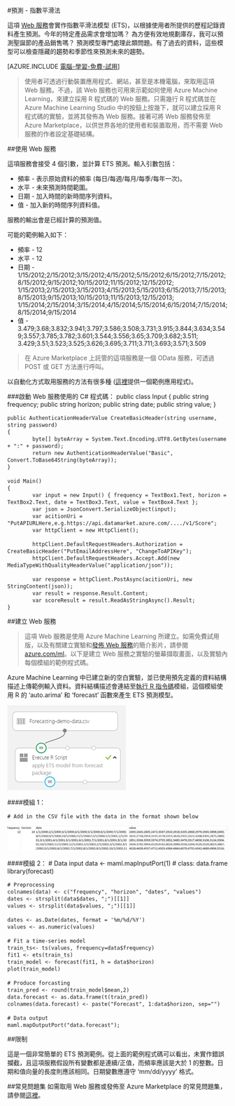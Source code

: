 <properties 
	pageTitle="預測 - 指數平滑法 | Microsoft Azure" 
	description="Web 服務：預測 - 指數平滑法" 
	services="machine-learning" 
	documentationCenter="" 
	authors="xueshanz" 
	manager="paulettm" 
	editor="cgronlun"/>

<tags 
	ms.service="machine-learning" 
	ms.workload="data-services" 
	ms.tgt_pltfrm="na" 
	ms.devlang="na" 
	ms.topic="article" 
	ms.date="11/24/2015" 
	ms.author="xueshzha"/>


#預測 - 指數平滑法 

這項 [Web 服務](https://datamarket.azure.com/dataset/aml_labs/ets)會實作指數平滑法模型 (ETS)，以根據使用者所提供的歷程記錄資料產生預測。今年的特定產品需求會增加嗎？ 為方便有效地規劃庫存，我可以預測聖誕節的產品銷售嗎？ 預測模型專門處理此類問題。有了過去的資料，這些模型可以檢查隱藏的趨勢和季節性來預測未來的趨勢。


[AZURE.INCLUDE [電腦-學習-免費-試用](../../includes/machine-learning-free-trial.md)]
 
>使用者可透過行動裝置應用程式、網站，甚至是本機電腦，來取用這項 Web 服務。不過，該 Web 服務也可用來示範如何使用 Azure Machine Learning，來建立採用 R 程式碼的 Web 服務。只需幾行 R 程式碼並在 Azure Machine Learning Studio 中的按鈕上按幾下，就可以建立採用 R 程式碼的實驗，並將其發佈為 Web 服務。接著可將 Web 服務發佈至 Azure Marketplace，以供世界各地的使用者和裝置取用，而不需要 Web 服務的作者設定基礎結構。
 
##使用 Web 服務 
 
這項服務會接受 4 個引數，並計算 ETS 預測。輸入引數包括：

* 頻率 - 表示原始資料的頻率 (每日/每週/每月/每季/每年一次)。
* 水平 - 未來預測時間範圍。
* 日期 - 加入時間的新時間序列資料。
* 值 - 加入新的時間序列資料值。

服務的輸出會是已經計算的預測值。

可能的範例輸入如下：

* 頻率 - 12
* 水平 - 12
* 日期 - 1/15/2012;2/15/2012;3/15/2012;4/15/2012;5/15/2012;6/15/2012;7/15/2012;8/15/2012;9/15/2012;10/15/2012;11/15/2012;12/15/2012; 1/15/2013;2/15/2013;3/15/2013;4/15/2013;5/15/2013;6/15/2013;7/15/2013;8/15/2013;9/15/2013;10/15/2013;11/15/2013;12/15/2013; 1/15/2014;2/15/2014;3/15/2014;4/15/2014;5/15/2014;6/15/2014;7/15/2014;8/15/2014;9/15/2014
* 值 - 3.479;3.68;3.832;3.941;3.797;3.586;3.508;3.731;3.915;3.844;3.634;3.549;3.557;3.785;3.782;3.601;3.544;3.556;3.65;3.709;3.682;3.511; 3.429;3.51;3.523;3.525;3.626;3.695;3.711;3.711;3.693;3.571;3.509
 
>在 Azure Marketplace 上託管的這項服務是一個 OData 服務，可透過 POST 或 GET 方法進行呼叫。

以自動化方式取用服務的方法有很多種 ([這裡](http://microsoftazuremachinelearning.azurewebsites.net/etsForecasting.aspx)提供一個範例應用程式)。

###啟動 Web 服務使用的 C# 程式碼：
	public class Input
	{
	        public string frequency;
	        public string horizon;
	        public string date;
	        public string value;
	}
	
    public AuthenticationHeaderValue CreateBasicHeader(string username, string password)
	{
	        byte[] byteArray = System.Text.Encoding.UTF8.GetBytes(username + ":" + password);
	        return new AuthenticationHeaderValue("Basic", Convert.ToBase64String(byteArray));
	}

	void Main()
	{
	        var input = new Input() { frequency = TextBox1.Text, horizon = TextBox2.Text, date = TextBox3.Text, value = TextBox4.Text };
	        var json = JsonConvert.SerializeObject(input);
	        var acitionUri = "PutAPIURLHere,e.g.https://api.datamarket.azure.com/..../v1/Score";
	        var httpClient = new HttpClient();
	
	        httpClient.DefaultRequestHeaders.Authorization = CreateBasicHeader("PutEmailAddressHere", "ChangeToAPIKey");
	        httpClient.DefaultRequestHeaders.Accept.Add(new MediaTypeWithQualityHeaderValue("application/json"));
	
	        var response = httpClient.PostAsync(acitionUri, new StringContent(json));
	        var result = response.Result.Content;
	    	var scoreResult = result.ReadAsStringAsync().Result;
	}



##建立 Web 服務 

>這項 Web 服務是使用 Azure Machine Learning 所建立。如需免費試用版，以及有關建立實驗和[發佈 Web 服務](machine-learning-publish-a-machine-learning-web-service.md)的簡介影片，請參閱 [azure.com/ml](http://azure.com/ml)。以下是建立 Web 服務之實驗的螢幕擷取畫面，以及實驗內每個模組的範例程式碼。

Azure Machine Learning 中已建立新的空白實驗，並已使用預先定義的資料結構描述上傳範例輸入資料。資料結構描述會連結至[執行 R 指令碼][execute-r-script]模組，這個模組使用 R 的 ‘auto.arima’ 和 ‘forecast’ 函數來產生 ETS 預測模型。


![實驗流程][2]

####模組 1：
 
	# Add in the CSV file with the data in the format shown below 
![資料範例][3]

####模組 2：
	# Data input
	data <- maml.mapInputPort(1) # class: data.frame
	library(forecast)
	
	# Preprocessing
	colnames(data) <- c("frequency", "horizon", "dates", "values")
	dates <- strsplit(data$dates, ";")[[1]]
	values <- strsplit(data$values, ";")[[1]]
	
	dates <- as.Date(dates, format = '%m/%d/%Y')
	values <- as.numeric(values)
	
	# Fit a time-series model
	train_ts<- ts(values, frequency=data$frequency)
	fit1 <- ets(train_ts)
	train_model <- forecast(fit1, h = data$horizon)
	plot(train_model)
	
	# Produce forcasting
	train_pred <- round(train_model$mean,2)
	data.forecast <- as.data.frame(t(train_pred))
	colnames(data.forecast) <- paste("Forecast", 1:data$horizon, sep="")
	
	# Data output
	maml.mapOutputPort("data.forecast");

 
##限制 

這是一個非常簡單的 ETS 預測範例。從上面的範例程式碼可以看出，未實作錯誤攔截，且這項服務假設所有變數都是連續/正值，而頻率應該是大於 1 的整數。日期和值向量的長度則應該相同。日期變數應遵守 ‘mm/dd/yyyy’ 格式。

##常見問題集
如需取用 Web 服務或發佈至 Azure Marketplace 的常見問題集，請參閱[這裡](machine-learning-marketplace-faq.md)。

[1]: ./media/machine-learning-r-csharp-forecasting-exponential-smoothing/ets-img1.png
[2]: ./media/machine-learning-r-csharp-forecasting-exponential-smoothing/ets-img2.png
[3]: ./media/machine-learning-r-csharp-forecasting-exponential-smoothing/ets-img3.png


<!-- Module References -->
[execute-r-script]: https://msdn.microsoft.com/library/azure/30806023-392b-42e0-94d6-6b775a6e0fd5/
 

<!---HONumber=AcomDC_1125_2015-->